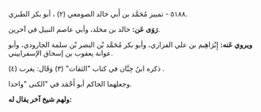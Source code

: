 ٥١٨٨ - تمييز مُحَمَّد بن أَبي خالد الصومعي (٢) ، أبو بكر الطبري.

**رَوَى عَن:** خالد بن مخلد، وأبي عاصم النبيل في آخرين.

**ويروي عَنه:** إِبْرَاهِيم بن علي الفزاري، وأبو بكر مُحَمَّد بْن النضر بْن سلمة الجارودي، وأبو عوانة يعقوب بن إسحاق الإسفراييني.

ذكره ابنُ حِبَّان في كتاب "الثقات" (٣) وَقَال: يغرب (٤) .

وجعلهما الحاكم أبو أَحْمَد في "الكنى "واحدا.

**ولهم شيخ آخر يقال له:**